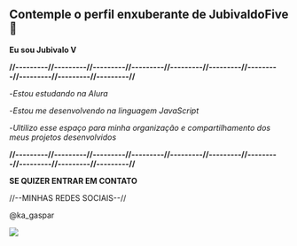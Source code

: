 ## Contemple o  perfil enxuberante de JubivaldoFive🐥

**Eu sou Jubivalo V**

**//---------//---------//---------//---------//---------//---------//---------//---------//---------//---------//**

-_Estou estudando na Alura_

-_Estou me desenvolvendo na linguagem JavaScript_

-_Ultilizo esse espaço para minha organização e compartilhamento dos meus projetos desenvolvidos_

**//---------//---------//---------//---------//---------//---------//---------//---------//---------//---------//**


**SE QUIZER ENTRAR EM CONTATO**

//--MINHAS REDES SOCIAIS--//

@ka_gaspar

![](https://media1.tenor.com/m/93ozYQrYcFEAAAAC/toni-chopper-chopper.gif)
